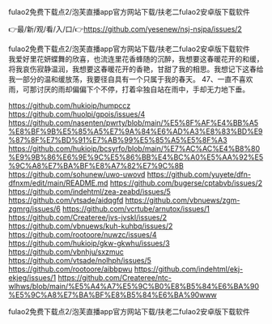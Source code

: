 fulao2免费下载点2/泡芙直播app官方网站下载/扶老二fulao2安卓版下载软件

👉最/新/观/看/入/口/👉https://github.com/yesenew/nsj-nsjpa/issues/2

fulao2免费下载点2/泡芙直播app官方网站下载/扶老二fulao2安卓版下载软件　　我爱好里花妍蝶舞的欣喜，也流连里花香蜂随的沉醉，我想要这春暖花开的和缓，将我哀伤寂静温润，我想要这春暖花开的香艳，甘甜了我的相思。我想记下这春给我一部分的温和缓放荡，我要径自具有一个只属于我的春天。
	47、一直不喜欢雨，可那讨厌的雨却偏偏下个不停，打着伞独自站在雨中，手却无力地下垂。


https://github.com/hukioip/humpccz
https://github.com/huolpi/gpois/issues/4
https://github.com/nasenten/pwrty/blob/main/%E5%8F%AF%E4%BB%A5%E8%BF%9B%E5%85%A5%E7%9A%84%E6%AD%A3%E8%83%BD%E9%87%8F%E7%BD%91%E7%AB%99%E5%85%A5%E5%8F%A3
https://github.com/hukioip/bcsyrfo/blob/main/%E7%AC%AC%E4%B8%80%E9%9B%86%E6%9E%9C%E5%86%BB%E4%BC%A0%E5%AA%92%E5%9C%A8%E7%BA%BF%E8%A7%82%E7%9C%8B
https://github.com/sohunew/uwo-uwovd
https://github.com/yuyete/dfn-dfnxm/edit/main/README.md
https://github.com/bugerse/cptabvb/issues/2
https://github.com/indehtml/zea-zeabd/issues/5
https://github.com/vtsade/aidqgfd
https://github.com/vbnuews/zgm-zgmrg/issues/6
https://github.com/vcrtube/arnutox/issues/1
https://github.com/Createree/jvs-jvskl/issues/2
https://github.com/vbnuews/kuh-kuhbq/issues/2
https://github.com/rootoore/nuwzc/issues/4
https://github.com/hukioip/gkw-gkwhu/issues/3
https://github.com/vbnhju/sxzmuc
https://github.com/vtsade/nolhph/issues/5
https://github.com/rootoore/aibbpwu
https://github.com/indehtml/ekj-ekjeg/issues/1
https://github.com/Createree/ntc-wlhws/blob/main/%E5%A4%A7%E5%9C%B0%E8%B5%84%E6%BA%90%E5%9C%A8%E7%BA%BF%E8%B5%84%E6%BA%90www

fulao2免费下载点2/泡芙直播app官方网站下载/扶老二fulao2安卓版下载软件
